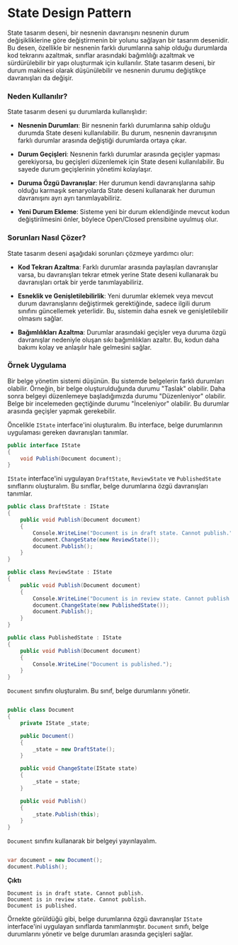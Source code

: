 ﻿# State Design Pattern

State tasarım deseni, bir nesnenin davranışını nesnenin durum değişikliklerine göre değiştirmenin bir yolunu sağlayan bir tasarım desenidir. Bu desen, özellikle bir nesnenin farklı durumlarına sahip olduğu durumlarda kod tekrarını azaltmak, sınıflar arasındaki bağımlılığı azaltmak ve sürdürülebilir bir yapı oluşturmak için kullanılır. State tasarım deseni, bir durum makinesi olarak düşünülebilir ve nesnenin durumu değiştikçe davranışları da değişir.

### Neden Kullanılır?
State tasarım deseni şu durumlarda kullanışlıdır:

- **Nesnenin Durumları**: Bir nesnenin farklı durumlarına sahip olduğu durumda State deseni kullanılabilir. Bu durum, nesnenin davranışının farklı durumlar arasında değiştiği durumlarda ortaya çıkar.

- **Durum Geçişleri**: Nesnenin farklı durumlar arasında geçişler yapması gerekiyorsa, bu geçişleri düzenlemek için State deseni kullanılabilir. Bu sayede durum geçişlerinin yönetimi kolaylaşır.

- **Duruma Özgü Davranışlar**: Her durumun kendi davranışlarına sahip olduğu karmaşık senaryolarda State deseni kullanarak her durumun davranışını ayrı ayrı tanımlayabiliriz.

- **Yeni Durum Ekleme**: Sisteme yeni bir durum eklendiğinde mevcut kodun değiştirilmesini önler, böylece Open/Closed prensibine uyulmuş olur.

### Sorunları Nasıl Çözer?
State tasarım deseni aşağıdaki sorunları çözmeye yardımcı olur:

- **Kod Tekrarı Azaltma**: Farklı durumlar arasında paylaşılan davranışlar varsa, bu davranışları tekrar etmek yerine State deseni kullanarak bu davranışları ortak bir yerde tanımlayabiliriz.

- **Esneklik ve Genişletilebilirlik**: Yeni durumlar eklemek veya mevcut durum davranışlarını değiştirmek gerektiğinde, sadece ilgili durum sınıfını güncellemek yeterlidir. Bu, sistemin daha esnek ve genişletilebilir olmasını sağlar.

- **Bağımlılıkları Azaltma**: Durumlar arasındaki geçişler veya duruma özgü davranışlar nedeniyle oluşan sıkı bağımlılıkları azaltır. Bu, kodun daha bakımı kolay ve anlaşılır hale gelmesini sağlar.

### Örnek Uygulama

Bir belge yönetim sistemi düşünün. Bu sistemde belgelerin farklı durumları olabilir. Örneğin, bir belge oluşturulduğunda durumu "Taslak" olabilir. Daha sonra belgeyi düzenlemeye başladığımızda durumu "Düzenleniyor" olabilir. Belge bir incelemeden geçtiğinde durumu "İnceleniyor" olabilir. Bu durumlar arasında geçişler yapmak gerekebilir.

Öncelikle `IState` interface'ini oluşturalım. Bu interface, belge durumlarının uygulaması gereken davranışları tanımlar.

```C#
public interface IState
{
    void Publish(Document document);
}
```

`IState` interface'ini uygulayan `DraftState`, `ReviewState` ve `PublishedState` sınıflarını oluşturalım. Bu sınıflar, belge durumlarına özgü davranışları tanımlar.

```C#
public class DraftState : IState
{
    public void Publish(Document document)
    {
        Console.WriteLine("Document is in draft state. Cannot publish.");
        document.ChangeState(new ReviewState());
        document.Publish();
    }
}

public class ReviewState : IState
{
    public void Publish(Document document)
    {
        Console.WriteLine("Document is in review state. Cannot publish.");
        document.ChangeState(new PublishedState());
        document.Publish();
    }
}

public class PublishedState : IState
{
    public void Publish(Document document)
    {
        Console.WriteLine("Document is published.");
    }
}
```

`Document` sınıfını oluşturalım. Bu sınıf, belge durumlarını yönetir.

```C#

public class Document
{
    private IState _state;

    public Document()
    {
        _state = new DraftState();
    }

    public void ChangeState(IState state)
    {
        _state = state;
    }

    public void Publish()
    {
        _state.Publish(this);
    }
}
```

`Document` sınıfını kullanarak bir belgeyi yayınlayalım.

```C#

var document = new Document();
document.Publish();
```

**Çıktı**
```
Document is in draft state. Cannot publish.
Document is in review state. Cannot publish.
Document is published.
```

Örnekte görüldüğü gibi, belge durumlarına özgü davranışlar `IState` interface'ini uygulayan sınıflarda tanımlanmıştır. `Document` sınıfı, belge durumlarını yönetir ve belge durumları arasında geçişleri sağlar.

